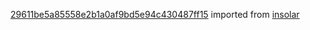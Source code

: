 [29611be5a85558e2b1a0af9bd5e94c430487ff15](https://github.com/insolar/insolar/commit/29611be5a85558e2b1a0af9bd5e94c430487ff15) imported from [insolar](https://github.com/insolar/insolar)
